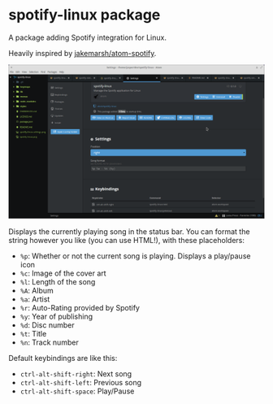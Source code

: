 # spotify-linux package

A package adding Spotify integration for Linux.

Heavily inspired by [jakemarsh/atom-spotify](https://github.com/jakemarsh/atom-spotify).

![](https://raw.githubusercontent.com/jazzpi/spotify-linux/master/spotify-linux.png)

Displays the currently playing song in the status bar. You can format the
string however you like (you can use HTML!), with these placeholders:

 - `%p`: Whether or not the current song is playing. Displays a play/pause icon
 - `%c`: Image of the cover art
 - `%l`: Length of the song
 - `%A`: Album
 - `%a`: Artist
 - `%r`: Auto-Rating provided by Spotify
 - `%y`: Year of publishing
 - `%d`: Disc number
 - `%t`: Title
 - `%n`: Track number

Default keybindings are like this:

 - `ctrl-alt-shift-right`: Next song
 - `ctrl-alt-shift-left`: Previous song
 - `ctrl-alt-shift-space`: Play/Pause
